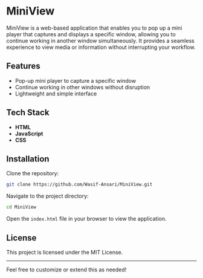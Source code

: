 # MiniView

MiniView is a web-based application that enables you to pop up a mini player that captures and displays a specific window, allowing you to continue working in another window simultaneously. It provides a seamless experience to view media or information without interrupting your workflow.

## Features
- Pop-up mini player to capture a specific window
- Continue working in other windows without disruption
- Lightweight and simple interface

## Tech Stack
- **HTML**
- **JavaScript**
- **CSS**

## Installation

Clone the repository:

```bash
git clone https://github.com/Wasif-Ansari/MiniView.git
```

Navigate to the project directory:

```bash
cd MiniView
```

Open the `index.html` file in your browser to view the application.

## License

This project is licensed under the MIT License.

---

Feel free to customize or extend this as needed!

